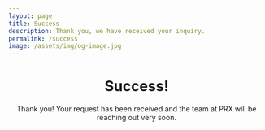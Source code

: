 ```yaml
---
layout: page
title: Success
description: Thank you, we have received your inquiry.
permalink: /success
image: /assets/img/og-image.jpg
---
```

<header class="post-header bg-black-diagonal text-white lede hero px-5 pb-5 m-0">
  <div class="hero-content container col-xxl-8">
    <div class="hero-content-inner">
      <h1 class="display-5 post-title p-name" itemprop="name headline">Success!</h1>
      <p class="lead fs-4">Thank you! Your request has been received and the team at PRX will be reaching out very soon.</p>
    </div>
  </div>
</header>
